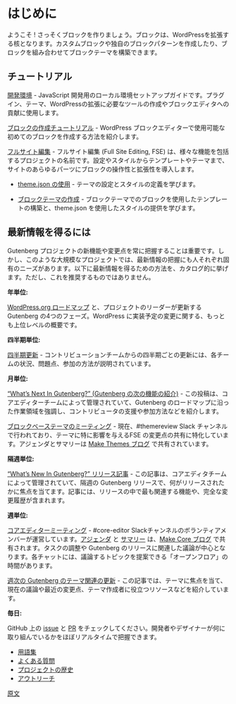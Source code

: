 <!-- 
# Getting Started
 -->
# はじめに

<!-- 
Welcome! Let's get started building with blocks. Blocks are at the core of extending WordPress. You can create custom blocks, your own block patterns, or combine them together to build a block theme.
 -->
ようこそ ! さっそくブロックを作りましょう。ブロックは、WordPressを拡張する核となります。カスタムブロックや独自のブロックパターンを作成したり、ブロックを組み合わせてブロックテーマを構築できます。

<!-- 
## Tutorials
 -->
## チュートリアル

<!-- 
[Development Environment](/docs/getting-started/devenv/README.md) - A guide to setup your local environment for JavaScript development for creating plugins, themes, and the tools you will need to extend WordPress or contribute to the block editor.
 -->
[開発環境](https://ja.wordpress.org/team/handbook/block-editor/getting-started/devenv/) - JavaScript 開発用のローカル環境セットアップガイドです。プラグイン、テーマ、WordPressの拡張に必要なツールの作成やブロックエディタへの貢献に使用します。

<!-- 
[Create a Block Tutorial](/docs/getting-started/create-block/README.md) - Learn how to create your first block for the WordPress block editor.
 -->
[ブロックの作成チュートリアル](https://ja.wordpress.org/team/handbook/block-editor/getting-started/create-block/) - WordPress ブロックエディターで使用可能な初めてのブロックを作成する方法を紹介します。

<!-- 
[Full Site Editing](/docs/getting-started/full-site-editing.md) - Full Site Editing (FSE) is an umbrella project name for the collection of features that bring the experience and extendability of blocks to all parts of your site—from settings and styles, to templates and themes, and more.
 -->
[フルサイト編集](https://ja.wordpress.org/team/handbook/block-editor/getting-started/full-site-editing/) - フルサイト編集 (Full Site Editing, FSE) は、様々な機能を包括するプロジェクトの名前です。設定やスタイルからテンプレートやテーマまで、サイトのあらゆるパーツにブロックの操作性と拡張性を導入します。

<!-- 
-   Learn [about using theme.json](/docs/how-to-guides/themes/theme-json.md) to define settings and styles for your theme.
 -->
-   [theme.json の使用](https://ja.wordpress.org/team/handbook/block-editor/how-to-guides/themes/theme-json/) - テーマの設定とスタイルの定義を学びます。

<!-- 
-   [Create a Block Theme](/docs/how-to-guides/themes/create-block-theme.md) - Learn how block themes use blocks to build templates and the theme.json to provide styles.
 -->
-   [ブロックテーマの作成](https://ja.wordpress.org/team/handbook/block-editor/how-to-guides/themes/create-block-theme/) - ブロックテーマでのブロックを使用したテンプレートの構築と、theme.json を使用したスタイルの提供を学びます。

<!-- 
## Additional Resources
## 追加のリソース
 -->

<!-- 
-   [What's New in Gutenberg](https://make.wordpress.org/core/tag/gutenberg-new) - follow the Make Core blog for development news.
 -->
<!-- 
## Ways to Stay Informed
 -->
## 最新情報を得るには

<!-- 
New features and changes are important to keep up to date on as the Gutenberg project continues. Each person will have their own unique needs in keeping up with a project of this scale. What follows is more of a catalogue of ways to keep up rather than a recommendation for how to do so. 
 -->
Gutenberg プロジェクトの新機能や変更点を常に把握することは重要です。しかし、このような大規模なプロジェクトでは、最新情報の把握にも人それぞれ固有のニーズがあります。以下に最新情報を得るための方法を、カタログ的に挙げます。ただし、これを推奨するものではありません。

<!-- 
**Yearly:**
 -->
**年単位:**

<!-- 
The [WordPress.org Roadmap](https://wordpress.org/about/roadmap/) with Four Phases of Gutenberg updated by project leadership. This is the highest level overview of the changes coming to WordPress.
 -->
[WordPress.org ロードマップ](https://wordpress.org/about/roadmap/) と、プロジェクトのリーダーが更新する Gutenberg の4つのフェーズ。WordPress に実装予定の変更に関する、もっとも上位レベルの概要です。

<!-- 
**Quarterly:**
 -->
**四半期単位:**

<!-- 
[Quarterly Updates](https://make.wordpress.org/updates/tag/quarterly-updates/) from Contribution Teams. These updates give an overview on what each team is working on, struggling with, and how to get involved.
 -->
[四半期更新](https://make.wordpress.org/updates/tag/quarterly-updates/) - コントリビューションチームからの四半期ごとの更新には、各チームの状況、問題点、参加の方法が説明されています。

<!-- 
**Monthly:**
 -->
**月単位:**

<!-- 
[“What’s Next In Gutenberg?” posts](https://make.wordpress.org/core/tag/gutenberg-next/). These updates are wrangled by the Core Editor team and highlight areas of work aligned with the Gutenberg roadmap for contributors to help, how to get involved, and more. 
 -->
[“What’s Next In Gutenberg?” (Gutenberg の次の機能の紹介)](https://make.wordpress.org/core/tag/gutenberg-next/) - この投稿は、コアエディターチームによって管理されていて、Gutenberg のロードマップに沿った作業領域を強調し、コントリビュータの支援や参加方法などを紹介します。

<!-- 
[Block Based Themes Meeting](https://make.wordpress.org/themes/tags/block-based-meeting/). These meetings are currently wrangled in the #themereview Slack channel and are dedicated to sharing FSE changes that will specifically impact themes. Agendas and summaries are shared on the [Make Themes blog](https://make.wordpress.org/themes/). 
 -->
[ブロックベーステーマのミーティング](https://make.wordpress.org/themes/tags/block-based-meeting/) - 現在、#themereview Slack チャンネルで行われており、テーマに特に影響を与えるFSE の変更点の共有に特化しています。アジェンダとサマリーは [Make Themes ブログ](https://make.wordpress.org/themes/) で共有されています。

<!-- 
**Biweekly:**
 -->
**隔週単位:**

<!-- 
[“What’s New In Gutenberg?” release posts](https://make.wordpress.org/core/tag/gutenberg-new/). These updates are wrangled by the Core Editor team and focus on what’s been released in each biweekly Gutenberg release. They include the most relevant features released and a full changelog.
 -->
[“What’s New In Gutenberg?” リリース記事](https://make.wordpress.org/core/tag/gutenberg-new/) - この記事は、コアエディタチームによって管理されていて、隔週の Gutenberg リリースで、何がリリースされたかに焦点を当てます。記事には、リリースの中で最も関連する機能や、完全な変更履歴が含まれます。

<!-- 
**Weekly:**
 -->
**週単位:**

<!-- 
[Core Editor meetings](https://make.wordpress.org/core/tag/core-editor-summary/). These meetings are wrangled by volunteer members in the #core-editor Slack channel. [Agendas](https://make.wordpress.org/core/tag/core-editor-summary/) and [summaries](https://make.wordpress.org/core/tag/core-editor-summary/) are shared on the [Make Core blog](https://make.wordpress.org/core/). They focus on task coordination and relevant discussions around Gutenberg releases. There is an Open Floor period in each chat where people can suggest topics to discuss.
 -->
[コアエディターミーティング](https://make.wordpress.org/core/tag/core-editor-summary/) -  #core-editor Slackチャンネルのボランティアメンバーが運営しています。[アジェンダ](https://make.wordpress.org/core/tag/core-editor-summary/) と [サマリー](https://make.wordpress.org/core/tag/core-editor-summary/) は、[Make Core ブログ](https://make.wordpress.org/core/) で共有されます。タスクの調整や Gutenberg のリリースに関連した議論が中心となります。各チャットには、議論するトピックを提案できる「オープンフロア」の時間があります。

<!-- 
[Weekly Theme Related Gutenberg Updates](https://make.wordpress.org/themes/tags/gutenberg-themes-roundup/). These posts are focused on themes, including everything from current discussions to recent changes, as well as helpful resources for theme authors. 
 -->
[週次の Gutenberg のテーマ関連の更新](https://make.wordpress.org/themes/tags/gutenberg-themes-roundup/) - この記事では、テーマに焦点を当て、現在の議論や最近の変更点、テーマ作成者に役立つリソースなどを紹介しています。

<!-- 
**Daily:**
 -->
**毎日:**

<!-- 
Checking in on [issues](https://github.com/WordPress/gutenberg/issues) and [PRs](https://github.com/WordPress/gutenberg/pulls) on GitHub. This will give you a nearly real-time understanding of what’s being worked on by the developers and designers. 
 -->
GitHub 上の [issue](https://github.com/WordPress/gutenberg/issues) と [PR](https://github.com/WordPress/gutenberg/pulls) をチェックしてください。開発者やデザイナーが何に取り組んでいるかをほぼリアルタイムで把握できます。 

<!--
-   [Glossary](/docs/explanations/glossary.md)
-   [Frequently Asked Questions](/docs/explanations/faq.md)
-   [Project History](/docs/explanations/history.md)
-   [Outreach](/docs/getting-started/outreach.md)
 -->
-   [用語集](https://ja.wordpress.org/team/handbook/block-editor/explanations/glossary/)
-   [よくある質問](https://ja.wordpress.org/team/handbook/block-editor/explanations/faq/)
-   [プロジェクトの歴史](https://ja.wordpress.org/team/handbook/block-editor/explanations/history/)
-   [アウトリーチ](https://ja.wordpress.org/team/handbook/block-editor/getting-started/outreach/)

[原文](https://github.com/WordPress/gutenberg/blob/trunk/docs/getting-started/README.md)